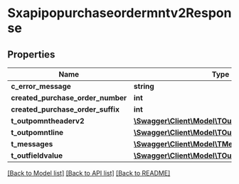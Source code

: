 # Sxapipopurchaseordermntv2Response

## Properties
Name | Type | Description | Notes
------------ | ------------- | ------------- | -------------
**c_error_message** | **string** |  | [optional] 
**created_purchase_order_number** | **int** |  | [optional] 
**created_purchase_order_suffix** | **int** |  | [optional] 
**t_outpomntheaderv2** | [**\Swagger\Client\Model\TOutpomntheaderv2Resp**](TOutpomntheaderv2Resp.md) |  | [optional] 
**t_outpomntline** | [**\Swagger\Client\Model\TOutpomntlineResp**](TOutpomntlineResp.md) |  | [optional] 
**t_messages** | [**\Swagger\Client\Model\TMessagesResp**](TMessagesResp.md) |  | [optional] 
**t_outfieldvalue** | [**\Swagger\Client\Model\TOutfieldvalueResp**](TOutfieldvalueResp.md) |  | [optional] 

[[Back to Model list]](../README.md#documentation-for-models) [[Back to API list]](../README.md#documentation-for-api-endpoints) [[Back to README]](../README.md)



